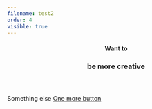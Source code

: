 ```yaml
---
filename: test2
order: 4
visible: true
---
```

<header>
<h4>Want to</h4>
<h3>be more creative</h3>
</header>

Something else
<a class="cta" href="/signup/main">One more button</a>